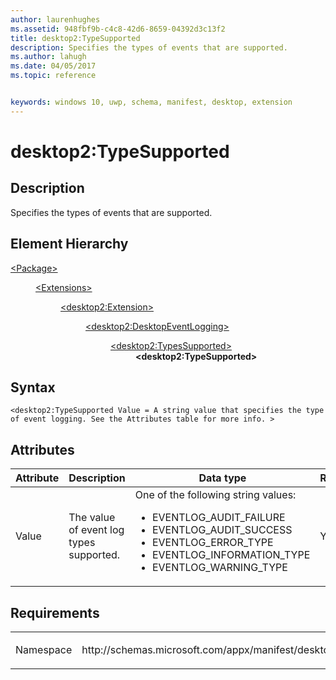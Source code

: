 ```yaml
---
author: laurenhughes
ms.assetid: 948fbf9b-c4c8-42d6-8659-04392d3c13f2
title: desktop2:TypeSupported
description: Specifies the types of events that are supported.
ms.author: lahugh
ms.date: 04/05/2017
ms.topic: reference


keywords: windows 10, uwp, schema, manifest, desktop, extension 
---
```


# desktop2:TypeSupported


## Description
Specifies the types of events that are supported.

## Element Hierarchy
<dl>
<dt><a href="element-package.md">&lt;Package&gt;</a></dt>
<dd>
<dl>
<dt><a href="element-extensions.md">&lt;Extensions&gt;</a></dt>
<dd>
<dl>
<dt><a href="element-desktop2-package-extension.md">&lt;desktop2:Extension&gt;</a></dt>
<dd>
<dl>
<dt><a href="element-desktop2-DesktopEventLogging.md">&lt;desktop2:DesktopEventLogging&gt;</a></dt>
<dd>
<dl>
<dt><a href="element-desktop2-typessupported.md">&lt;desktop2:TypesSupported&gt;</a></dt>
<dd><b>&lt;desktop2:TypeSupported&gt;</b></dd>
</dl>
</dd>
</dl>
</dd>
</dl>
</dd>
</dl>
</dd>
</dl>


## Syntax
```syntax
<desktop2:TypeSupported Value = A string value that specifies the type of event logging. See the Attributes table for more info. >
```

## Attributes
| Attribute | Description | Data type | Required |
|-----------|-------------|-----------|----------|
| Value | The value of event log types supported. | One of the following string values: <ul><li>EVENTLOG_AUDIT_FAILURE</li><li>EVENTLOG_AUDIT_SUCCESS</li><li>EVENTLOG_ERROR_TYPE</li><li>EVENTLOG_INFORMATION_TYPE</li><li>EVENTLOG_WARNING_TYPE</li></ul> | Yes |

## Requirements

<table>
<colgroup>
<col width="50%" />
<col width="50%" />
</colgroup>
<tbody>
<tr class="odd">
<td><p>Namespace</p></td>
<td><p>http://schemas.microsoft.com/appx/manifest/desktop/windows10/2</p></td>
</tr>
</tbody>
</table>